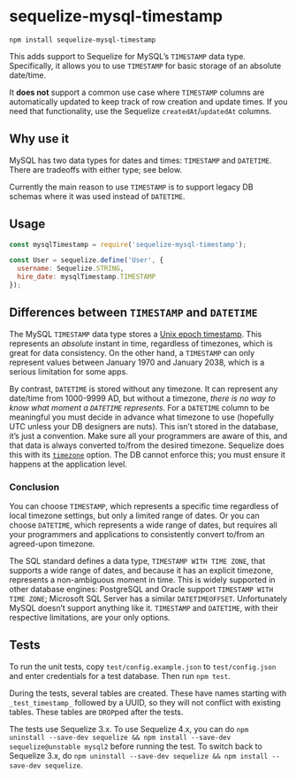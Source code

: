 # sequelize-mysql-timestamp

`npm install sequelize-mysql-timestamp`

This adds support to Sequelize for MySQL’s `TIMESTAMP` data type. Specifically, it allows you to use `TIMESTAMP` for basic storage of an absolute date/time.

It **does not** support a common use case where `TIMESTAMP` columns are automatically updated to keep track of row creation and update times. If you need that functionality, use the Sequelize `createdAt`/`updatedAt` columns.

## Why use it

MySQL has two data types for dates and times: `TIMESTAMP` and `DATETIME`. There are tradeoffs with either type; see below.

Currently the main reason to use `TIMESTAMP` is to support legacy DB schemas where it was used instead of `DATETIME`.

## Usage

```javascript
const mysqlTimestamp = require('sequelize-mysql-timestamp');

const User = sequelize.define('User', {
  username: Sequelize.STRING,
  hire_date: mysqlTimestamp.TIMESTAMP
});
```

## Differences between `TIMESTAMP` and `DATETIME`

The MySQL `TIMESTAMP` data type stores a [Unix epoch timestamp](https://en.wikipedia.org/wiki/Unix_time). This represents an _absolute_ instant in time, regardless of timezones, which is great for data consistency. On the other hand, a `TIMESTAMP` can only represent values between January 1970 and January 2038, which is a serious limitation for some apps.

By contrast, `DATETIME` is stored without any timezone. It can represent any date/time from 1000-9999 AD, but without a timezone, _there is no way to know what moment a `DATETIME` represents_. For a `DATETIME` column to be meaningful you must decide in advance what timezone to use (hopefully UTC unless your DB designers are nuts). This isn’t stored in the database, it’s just a convention. Make sure all your programmers are aware of this, and that data is always converted to/from the desired timezone. Sequelize does this with its [`timezone`](http://docs.sequelizejs.com/en/latest/api/sequelize/#new-sequelizedatabase-usernamenull-passwordnull-options) option. The DB cannot enforce this; you must ensure it happens at the application level.

### Conclusion

You can choose `TIMESTAMP`, which represents a specific time regardless of local timezone settings, but only a limited range of dates. Or you can choose `DATETIME`, which represents a wide range of dates, but requires all your programmers and applications to consistently convert to/from an agreed-upon timezone.

The SQL standard defines a data type, `TIMESTAMP WITH TIME ZONE`, that supports a wide range of dates, and because it has an explicit timezone, represents a non-ambiguous moment in time. This is widely supported in other database engines: PostgreSQL and Oracle support `TIMESTAMP WITH TIME ZONE`; Microsoft SQL Server has a similar `DATETIMEOFFSET`. Unfortunately MySQL doesn’t support anything like it. `TIMESTAMP` and `DATETIME`, with their respective limitations, are your only options.

## Tests

To run the unit tests, copy `test/config.example.json` to `test/config.json` and enter credentials for a test database. Then run `npm test`.

During the tests, several tables are created. These have names starting with `_test_timestamp_` followed by a UUID, so they will not conflict with existing tables. These tables are `DROP`ped after the tests.

The tests use Sequelize 3.x. To use Sequelize 4.x, you can do `npm uninstall --save-dev sequelize && npm install --save-dev sequelize@unstable mysql2` before running the test. To switch back to Sequelize 3.x, do `npm uninstall --save-dev sequelize && npm install --save-dev sequelize`.
